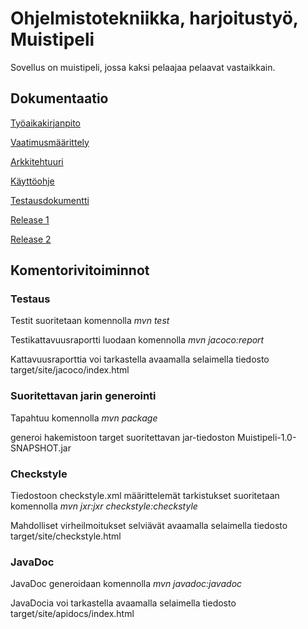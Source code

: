 # Ohjelmistotekniikka, harjoitustyö, Muistipeli

Sovellus on muistipeli, jossa kaksi pelaajaa pelaavat vastaikkain.

## Dokumentaatio

[Työaikakirjanpito](https://github.com/halonenp/ot-harjoitustyo/blob/master/dokumentaatio/Ty%C3%B6aikakirjanpito.md)

[Vaatimusmäärittely](https://github.com/halonenp/ot-harjoitustyo/blob/master/dokumentaatio/Vaatimusm%C3%A4%C3%A4rittely.md)

[Arkkitehtuuri](https://github.com/halonenp/ot-harjoitustyo/blob/master/dokumentaatio/arkkitehtuuri.md)

[Käyttöohje](https://github.com/halonenp/ot-harjoitustyo/blob/master/dokumentaatio/Kayttoohje.md)

[Testausdokumentti](https://github.com/halonenp/ot-harjoitustyo/blob/master/dokumentaatio/testaus.md)

[Release 1](https://github.com/halonenp/ot-harjoitustyo/releases/tag/Viikko5)

[Release 2](https://github.com/halonenp/ot-harjoitustyo/releases/tag/Viikko6)

## Komentorivitoiminnot

### Testaus

Testit suoritetaan komennolla *mvn test*

Testikattavuusraportti luodaan komennolla *mvn jacoco:report*

Kattavuusraporttia voi tarkastella avaamalla selaimella tiedosto target/site/jacoco/index.html

### Suoritettavan jarin generointi

Tapahtuu komennolla *mvn package*

generoi hakemistoon target suoritettavan jar-tiedoston Muistipeli-1.0-SNAPSHOT.jar

### Checkstyle

Tiedostoon checkstyle.xml määrittelemät tarkistukset suoritetaan komennolla *mvn jxr:jxr checkstyle:checkstyle*

Mahdolliset virheilmoitukset selviävät avaamalla selaimella tiedosto target/site/checkstyle.html

### JavaDoc

JavaDoc generoidaan komennolla *mvn javadoc:javadoc*

JavaDocia voi tarkastella avaamalla selaimella tiedosto target/site/apidocs/index.html





